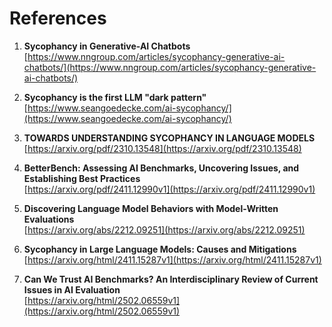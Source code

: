 # References

1. **Sycophancy in Generative-AI Chatbots**  
   [https://www.nngroup.com/articles/sycophancy-generative-ai-chatbots/](https://www.nngroup.com/articles/sycophancy-generative-ai-chatbots/)

2. **Sycophancy is the first LLM "dark pattern"**  
   [https://www.seangoedecke.com/ai-sycophancy/](https://www.seangoedecke.com/ai-sycophancy/)

3. **TOWARDS UNDERSTANDING SYCOPHANCY IN LANGUAGE MODELS**  
   [https://arxiv.org/pdf/2310.13548](https://arxiv.org/pdf/2310.13548)

4. **BetterBench: Assessing AI Benchmarks, Uncovering Issues, and Establishing
Best Practices**  
   [https://arxiv.org/pdf/2411.12990v1](https://arxiv.org/pdf/2411.12990v1)

5. **Discovering Language Model Behaviors with Model-Written Evaluations**  
   [https://arxiv.org/abs/2212.09251](https://arxiv.org/abs/2212.09251)

6. **Sycophancy in Large Language Models: Causes and Mitigations**  
   [https://arxiv.org/html/2411.15287v1](https://arxiv.org/html/2411.15287v1)

7. **Can We Trust AI Benchmarks? An Interdisciplinary Review of Current Issues
in AI Evaluation**  
   [https://arxiv.org/html/2502.06559v1](https://arxiv.org/html/2502.06559v1)
